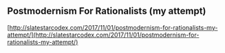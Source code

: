 ## Postmodernism For Rationalists (my attempt)
  
  [http://slatestarcodex.com/2017/11/01/postmodernism-for-rationalists-my-attempt/](http://slatestarcodex.com/2017/11/01/postmodernism-for-rationalists-my-attempt/)